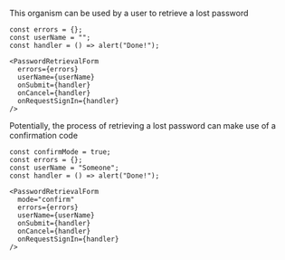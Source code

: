 This organism can be used by a user to retrieve a lost password

```react|span-4
const errors = {};
const userName = "";
const handler = () => alert("Done!");

<PasswordRetrievalForm
  errors={errors}
  userName={userName}
  onSubmit={handler}
  onCancel={handler}
  onRequestSignIn={handler}
/>
```

Potentially, the process of retrieving a lost password can make use of a confirmation code

```react|span-4
const confirmMode = true;
const errors = {};
const userName = "Someone";
const handler = () => alert("Done!");

<PasswordRetrievalForm
  mode="confirm"
  errors={errors}
  userName={userName}
  onSubmit={handler}
  onCancel={handler}
  onRequestSignIn={handler}
/>
```

